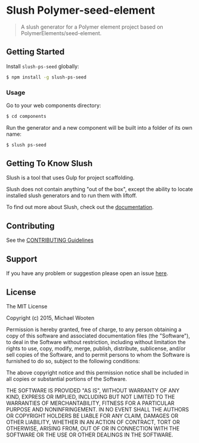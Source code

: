 # Slush Polymer-seed-element

> A slush generator for a Polymer element project based on PolymerElements/seed-element.


## Getting Started

Install `slush-ps-seed` globally:

```bash
$ npm install -g slush-ps-seed
```

### Usage

Go to your web components directory:

```bash
$ cd components
```

Run the generator and a new component will be built into a folder of its own name:

```bash
$ slush ps-seed
```

## Getting To Know Slush

Slush is a tool that uses Gulp for project scaffolding.

Slush does not contain anything "out of the box", except the ability to locate installed slush generators and to run them with liftoff.

To find out more about Slush, check out the [documentation](https://github.com/slushjs/slush).

## Contributing

See the [CONTRIBUTING Guidelines](https://github.com/mwootendev/slush-polymer-seed-element/blob/master/CONTRIBUTING.md)

## Support
If you have any problem or suggestion please open an issue [here](https://github.com/mwootendev/slush-polymer-seed-element/issues).

## License 

The MIT License

Copyright (c) 2015, Michael Wooten

Permission is hereby granted, free of charge, to any person
obtaining a copy of this software and associated documentation
files (the "Software"), to deal in the Software without
restriction, including without limitation the rights to use,
copy, modify, merge, publish, distribute, sublicense, and/or sell
copies of the Software, and to permit persons to whom the
Software is furnished to do so, subject to the following
conditions:

The above copyright notice and this permission notice shall be
included in all copies or substantial portions of the Software.

THE SOFTWARE IS PROVIDED "AS IS", WITHOUT WARRANTY OF ANY KIND,
EXPRESS OR IMPLIED, INCLUDING BUT NOT LIMITED TO THE WARRANTIES
OF MERCHANTABILITY, FITNESS FOR A PARTICULAR PURPOSE AND
NONINFRINGEMENT. IN NO EVENT SHALL THE AUTHORS OR COPYRIGHT
HOLDERS BE LIABLE FOR ANY CLAIM, DAMAGES OR OTHER LIABILITY,
WHETHER IN AN ACTION OF CONTRACT, TORT OR OTHERWISE, ARISING
FROM, OUT OF OR IN CONNECTION WITH THE SOFTWARE OR THE USE OR
OTHER DEALINGS IN THE SOFTWARE.

